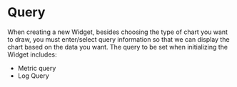 # Query

When creating a new Widget, besides choosing the type of chart you want to draw, you must enter/select query information so that we can display the chart based on the data you want. The query to be set when initializing the Widget includes:

* Metric query
* Log Query
